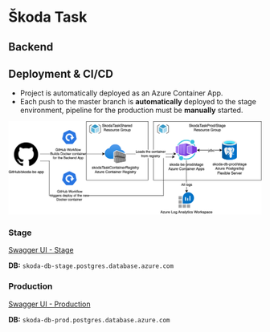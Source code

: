 # Škoda Task

## Backend

## Deployment  & CI/CD
- Project is automatically deployed as an Azure Container App.
- Each push to the master branch is **automatically** deployed to the stage environment, pipeline for the production must be **manually** started.


![Description of Image](./docs/skoda-task.drawio.png)


### Stage
[Swagger UI - Stage](https://skoda-be-prod.livelyisland-54db95f6.westeurope.azurecontainerapps.io/api/v1/swagger-ui/index.html)

**DB:** `skoda-db-stage.postgres.database.azure.com`

### Production
[Swagger UI - Production](https://skoda-be-stage.gentlecliff-615a9455.westeurope.azurecontainerapps.io/api/v1/swagger-ui/index.html)

**DB:** `skoda-db-prod.postgres.database.azure.com`
